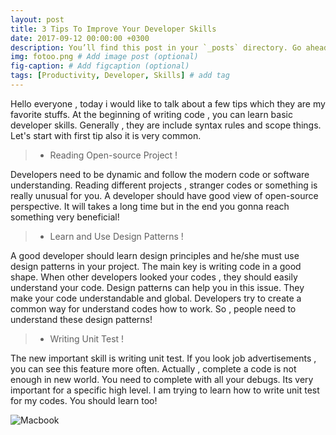 ```yaml
---
layout: post
title: 3 Tips To Improve Your Developer Skills
date: 2017-09-12 00:00:00 +0300
description: You’ll find this post in your `_posts` directory. Go ahead and edit it and re-build the site to see your changes. # Add post description (optional)
img: fotoo.png # Add image post (optional)
fig-caption: # Add figcaption (optional)
tags: [Productivity, Developer, Skills] # add tag
---
```


Hello everyone , today i would like to talk about a few tips which they are my favorite stuffs. At the beginning of writing code , you can learn basic developer skills. Generally , they are include syntax rules and scope things. Let's start with first tip also it is very common.

> * Reading Open-source Project !

Developers need to be dynamic and follow the modern code or software understanding. Reading different projects , stranger codes or something is really unusual for you. A developer should have good view of open-source perspective. It will takes a long time but in the end you gonna reach something very beneficial!

> * Learn and Use Design Patterns !

A good developer should learn design principles and he/she must use design patterns in your project. The main key is writing code in a good shape. When other developers looked your codes , they should easily understand your code. Design patterns can help you in this issue. They make your code understandable and global. Developers try to create a common way for understand codes how to work. So , people need to understand these design patterns!

> * Writing Unit Test !

The new important skill is writing unit test. If you look job advertisements , you can see this feature more often. Actually , complete a code is not enough in new world. You need to complete with all your debugs. Its very important for a specific high level. I am trying to learn how to write unit test for my codes. You should learn too!

![Macbook]({{site.baseurl}}/assets/img/mac.jpg)

